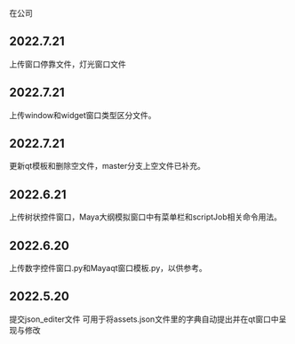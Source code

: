 在公司

2022.7.21
--------------------
上传窗口停靠文件，灯光窗口文件

2022.7.21
--------------------
上传window和widget窗口类型区分文件。

2022.7.21
--------------------
更新qt模板和删除空文件，master分支上空文件已补充。

2022.6.21
--------------------
上传树状控件窗口，Maya大纲模拟窗口中有菜单栏和scriptJob相关命令用法。

2022.6.20
--------------------
上传数字控件窗口.py和Mayaqt窗口模板.py，以供参考。

2022.5.20
--------------------
提交json_editer文件
可用于将assets.json文件里的字典自动提出并在qt窗口中呈现与修改